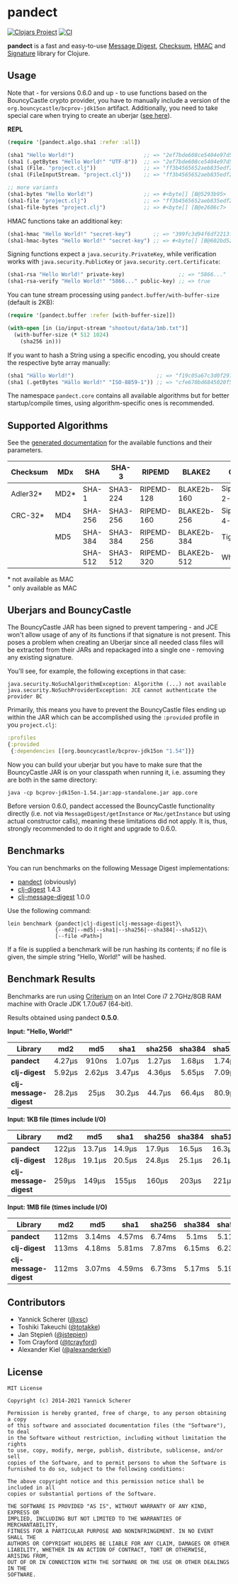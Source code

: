 # pandect

[![Clojars Project](https://img.shields.io/clojars/v/pandect.svg)](https://clojars.org/pandect)
[![CI](https://github.com/xsc/pandect/workflows/CI/badge.svg)](https://github.com/xsc/pandect/actions?query=workflow%3ACI)

__pandect__ is a fast and easy-to-use
[Message Digest](http://en.wikipedia.org/wiki/Message_digest),
[Checksum](http://en.wikipedia.org/wiki/Checksum),
[HMAC](https://en.wikipedia.org/wiki/Hash-based_message_authentication_code)
and [Signature](https://en.wikipedia.org/wiki/Digital_signature)
library for Clojure.

## Usage

Note that - for versions 0.6.0 and up - to use functions based on the
BouncyCastle crypto provider, you have to manually include a version of
the `org.bouncycastle/bcprov-jdk15on` artifact. Additionally, you need to take
special care when trying to create an uberjar
([see here](#uberjars-and-bouncycastle)).

__REPL__

```clojure
(require '[pandect.algo.sha1 :refer :all])

(sha1 "Hello World!")                      ;; => "2ef7bde608ce5404e97d5f042f95f89f1c232871"
(sha1 (.getBytes "Hello World!" "UTF-8"))  ;; => "2ef7bde608ce5404e97d5f042f95f89f1c232871"
(sha1 (File. "project.clj"))               ;; => "ff3b4565652aeb835edf2715b2a28586929ea4cc"
(sha1 (FileInputStream. "project.clj"))    ;; => "ff3b4565652aeb835edf2715b2a28586929ea4cc"

;; more variants
(sha1-bytes "Hello World!")                ;; => #<byte[] [B@5293b95>
(sha1-file "project.clj")                  ;; => "ff3b4565652aeb835edf2715b2a28586929ea4cc"
(sha1-file-bytes "project.clj")            ;; => #<byte[] [B@e2606c7>
```

HMAC functions take an additional key:

```clojure
(sha1-hmac "Hello World!" "secret-key")       ;; => "399fc3d94f6df2213f92fcf2a8b6669279ef7d20"
(sha1-hmac-bytes "Hello World!" "secret-key") ;; => #<byte[] [B@602bd522>
```

Signing functions expect a `java.security.PrivateKey`, while verification works
with `java.security.PublicKey` or `java.security.cert.Certificate`:

```clojure
(sha1-rsa "Hello World!" private-key)                 ;; => "5866..."
(sha1-rsa-verify "Hello World!" "5866..." public-key) ;; => true
```

You can tune stream processing using `pandect.buffer/with-buffer-size` (default
is 2KB):

```clojure
(require '[pandect.buffer :refer [with-buffer-size]])

(with-open [in (io/input-stream "shootout/data/1mb.txt")]
  (with-buffer-size (* 512 1024)
    (sha256 in)))
```

If you want to hash a String using a specific encoding, you should create the
respective byte array manually:

```clojure
(sha1 "Hällo World!")                          ;; => "f19c05a67c3d0f297b62e868657cf177913ce02a"
(sha1 (.getBytes "Hällo World!" "ISO-8859-1")) ;; => "cfe670bd6845020f5754b19a3c0eee602043eb89"
```

The namespace `pandect.core` contains all available algorithms but for better
startup/compile times, using algorithm-specific ones is recommended.

## Supported Algorithms

See the [generated documentation](http://xsc.github.io/pandect) for the available
functions and their parameters.

| Checksum | MDx  | SHA      | SHA-3      | RIPEMD     | BLAKE2      | Others                  |
|----------|------|----------|------------|------------|-------------|-------------------------|
| Adler32* | MD2* | SHA-1    | SHA3-224   | RIPEMD-128 | BLAKE2b-160 | SipHash-2-4<sup>+</sup> |
| CRC-32*  | MD4  | SHA-256  | SHA3-256   | RIPEMD-160 | BLAKE2b-256 | SipHash-4-8<sup>+</sup> |
|          | MD5  | SHA-384  | SHA3-384   | RIPEMD-256 | BLAKE2b-384 | Tiger192,3              |
|          |      | SHA-512  | SHA3-512   | RIPEMD-320 | BLAKE2b-512 | Whirlpool               |

\* not available as MAC<br />
<sup>+</sup> only available as MAC

## Uberjars and BouncyCastle

The BouncyCastle JAR has been signed to prevent tampering - and JCE won't allow
usage of any of its functions if that signature is not present. This poses a
problem when creating an Uberjar since all needed class files will be extracted
from their JARs and repackaged into a single one - removing any existing
signature.

You'll see, for example, the following exceptions in that case:

```
java.security.NoSuchAlgorithmException: Algorithm (...) not available
java.security.NoSuchProviderException: JCE cannot authenticate the provider BC
```

Primarily, this means you have to prevent the BouncyCastle files ending up
within the JAR  which can be accomplished using the `:provided` profile in you
`project.clj`:

```clojure
:profiles
{:provided
 {:dependencies [[org.bouncycastle/bcprov-jdk15on "1.54"]}}
```

Now you can build your uberjar but you have to make sure that the BouncyCastle
JAR is on your classpath when running it, i.e. assuming they are both in the
same directory:

```
java -cp bcprov-jdk15on-1.54.jar:app-standalone.jar app.core
```

Before version 0.6.0, pandect accessed the BouncyCastle functionality directly
(i.e. not via `MessageDigest/getInstance` or `Mac/getInstance` but using actual
constructor calls), meaning these limitations did not apply. It is, thus,
strongly recommended to do it right and upgrade to 0.6.0.

## Benchmarks

You can run benchmarks on the following Message Digest implementations:

- [pandect](https://github.com/xsc/pandect) (obviously)
- [clj-digest](https://github.com/tebeka/clj-digest) 1.4.3
- [clj-message-digest](https://github.com/ray1729/clj-message-digest) 1.0.0

Use the following command:

```
lein benchmark {pandect|clj-digest|clj-message-digest}\
               {--md2|--md5|--sha1|--sha256|--sha384|--sha512}\
               [--file <Path>]
```

If a file is supplied a benchmark will be run hashing its contents; if no file
is given, the simple string "Hello, World!" will be hashed.

## Benchmark Results

Benchmarks are run using [Criterium](https://github.com/hugoduncan/criterium) on
an Intel Core i7 2.7GHz/8GB RAM machine with Oracle JDK 1.7.0u67 (64-bit).

Results obtained using pandect __0.5.0__.

__Input: "Hello, World!"__

Library                   |  md2     |  md5     |  sha1    |  sha256  |  sha384  |  sha512  |  adler32 |  crc32   |
--------------------------|:--------:|:--------:|:--------:|:--------:|:--------:|:--------:|:--------:|:--------:|
__pandect__               |  4.27µs  |   910ns  |  1.07µs  |  1.27µs  |  1.68µs  |  1.74µs  |   302ns  |   315ns  |
__clj-digest__            |  5.92µs  |  2.62µs  |  3.47µs  |  4.36µs  |  5.65µs  |  7.09µs  |     -    |     -    |
__clj-message-digest__    |  28.2µs  |    25µs  |  30.2µs  |  44.7µs  |  66.4µs  |  80.9µs  |     -    |     -    |


__Input: 1KB file (times include I/O)__

Library                   |  md2     |  md5     |  sha1    |  sha256  |  sha384  |  sha512  |  adler32 |  crc32   |
--------------------------|:--------:|:--------:|:--------:|:--------:|:--------:|:--------:|:--------:|:--------:|
__pandect__               |   122µs  |  13.7µs  |  14.9µs  |  17.9µs  |  16.5µs  |  16.3µs  |  9.19µs  |  9.12µs  |
__clj-digest__            |   128µs  |  19.1µs  |  20.5µs  |  24.8µs  |  25.1µs  |  26.1µs  |     -    |     -    |
__clj-message-digest__    |   259µs  |   149µs  |   155µs  |   160µs  |   203µs  |   221µs  |     -    |     -    |


__Input: 1MB file (times include I/O)__

Library                   |  md2     |  md5     |  sha1    |  sha256  |  sha384  |  sha512  |  adler32 |  crc32   |
--------------------------|:--------:|:--------:|:--------:|:--------:|:--------:|:--------:|:--------:|:--------:|
__pandect__               |   112ms  |  3.14ms  |  4.57ms  |  6.74ms  |   5.1ms  |  5.11ms  |   582µs  |   833µs  |
__clj-digest__            |   113ms  |  4.18ms  |  5.81ms  |  7.87ms  |  6.15ms  |  6.23ms  |     -    |     -    |
__clj-message-digest__    |   112ms  |  3.07ms  |  4.59ms  |  6.73ms  |  5.17ms  |  5.19ms  |     -    |     -    |

## Contributors

- Yannick Scherer ([@xsc](https://github.com/xsc))
- Toshiki Takeuchi ([@totakke](https://github.com/totakke))
- Jan Stępień ([@jstepien](https://github.com/jstepien))
- Tom Crayford ([@tcrayford](https://github.com/tcrayford))
- Alexander Kiel ([@alexanderkiel](https://github.com/alexanderkiel))

## License

```
MIT License

Copyright (c) 2014-2021 Yannick Scherer

Permission is hereby granted, free of charge, to any person obtaining a copy
of this software and associated documentation files (the "Software"), to deal
in the Software without restriction, including without limitation the rights
to use, copy, modify, merge, publish, distribute, sublicense, and/or sell
copies of the Software, and to permit persons to whom the Software is
furnished to do so, subject to the following conditions:

The above copyright notice and this permission notice shall be included in all
copies or substantial portions of the Software.

THE SOFTWARE IS PROVIDED "AS IS", WITHOUT WARRANTY OF ANY KIND, EXPRESS OR
IMPLIED, INCLUDING BUT NOT LIMITED TO THE WARRANTIES OF MERCHANTABILITY,
FITNESS FOR A PARTICULAR PURPOSE AND NONINFRINGEMENT. IN NO EVENT SHALL THE
AUTHORS OR COPYRIGHT HOLDERS BE LIABLE FOR ANY CLAIM, DAMAGES OR OTHER
LIABILITY, WHETHER IN AN ACTION OF CONTRACT, TORT OR OTHERWISE, ARISING FROM,
OUT OF OR IN CONNECTION WITH THE SOFTWARE OR THE USE OR OTHER DEALINGS IN THE
SOFTWARE.
```
